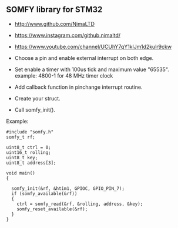 ## SOMFY library for STM32
* http://www.github.com/NimaLTD   
* https://www.instagram.com/github.nimaltd/   
* https://www.youtube.com/channel/UCUhY7qY1klJm1d2kulr9ckw   

* Choose a pin and enable external interrupt on both edge.
* Set enable a timer with 100us tick and maximum value "65535". example: 4800-1 for 48 MHz timer clock 
* Add callback function in pinchange interrupt routine.
* Create your struct. 
* Call somfy_init().

Example:

```
#include "somfy.h"
somfy_t rf;

uint8_t ctrl = 0;
uint16_t rolling;
uint8_t key;
uint8_t address[3];

void main()
{

  somfy_init(&rf, &htim1, GPIOC, GPIO_PIN_7);
  if (somfy_available(&rf))
  {
    ctrl = somfy_read(&rf, &rolling, address, &key);
    somfy_reset_available(&rf);
  }  
}
```

